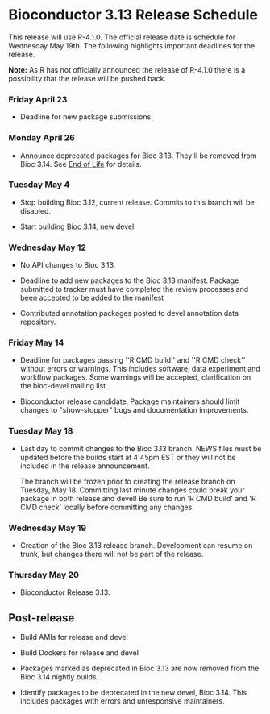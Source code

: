 # Bioconductor 3.13 Release Schedule

This release will use  R-4.1.0.
The official release date is schedule for Wednesday May 19th.
The following highlights important deadlines for the release.

<b>Note:</b> As R has not officially announced the release of R-4.1.0 there is a possibility
that the release will be pushed back. 


### Friday April 23

* Deadline for new package submissions.

### Monday April 26

* Announce deprecated packages for Bioc 3.13. They'll be removed from Bioc 3.14.
  See [End of Life](/developers/package-end-of-life) for details.

### Tuesday May 4

* Stop building Bioc 3.12, current release. Commits to this branch will be
  disabled.

* Start building Bioc 3.14, new devel.

### Wednesday May 12

* No API changes to Bioc 3.13.

* Deadline to add new packages to the Bioc 3.13 manifest. Package submitted to
  tracker must have completed the review processes and been accepted to be added
  to the manifest

* Contributed annotation packages posted to devel annotation data repository.

### Friday May 14

* Deadline for packages passing ''R CMD build'' and ''R CMD check''
  without errors or warnings. This includes software, data experiment
  and workflow packages. Some warnings will be accepted, clarification
  on the bioc-devel mailing list.

* Bioconductor release candidate.  Package maintainers should limit
  changes to "show-stopper" bugs and documentation improvements.

### Tuesday May 18

* Last day to commit changes to the Bioc 3.13 branch. NEWS files
  must be updated before the builds start at 4:45pm EST or they will
  not be included in the release announcement.

  The branch will be frozen prior to creating the release branch on Tuesday,
  May 18.  Committing last minute changes could break your package in both
  release and devel! Be sure to run 'R CMD build' and 'R CMD check' locally
  before committing any changes.

### Wednesday May 19

* Creation of the Bioc 3.13 release branch. Development can resume on
  trunk, but changes there will not be part of the release.

### Thursday May 20

* Bioconductor Release 3.13.


## Post-release

* Build AMIs for release and devel

* Build Dockers for release and devel

* Packages marked as deprecated in Bioc 3.13 are now removed from the
  Bioc 3.14 nightly builds.

* Identify packages to be deprecated in the new devel, Bioc 3.14.
  This includes packages with errors and unresponsive maintainers.
